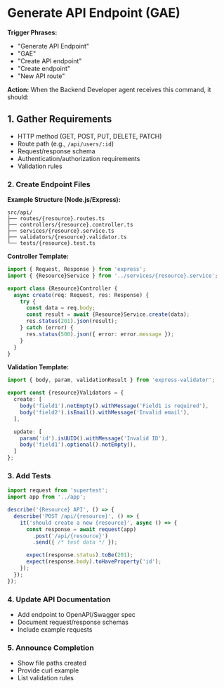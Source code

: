 # Generate API Endpoint (GAE)

**Trigger Phrases:**
- "Generate API Endpoint"
- "GAE"
- "Create API endpoint"
- "Create endpoint"
- "New API route"

**Action:**
When the Backend Developer agent receives this command, it should:

## 1. Gather Requirements
- HTTP method (GET, POST, PUT, DELETE, PATCH)
- Route path (e.g., `/api/users/:id`)
- Request/response schema
- Authentication/authorization requirements
- Validation rules

### 2. Create Endpoint Files

**Example Structure (Node.js/Express):**
```
src/api/
├── routes/{resource}.routes.ts
├── controllers/{resource}.controller.ts
├── services/{resource}.service.ts
├── validators/{resource}.validator.ts
└── tests/{resource}.test.ts
```

**Controller Template:**
```typescript
import { Request, Response } from 'express';
import { {Resource}Service } from '../services/{resource}.service';

export class {Resource}Controller {
  async create(req: Request, res: Response) {
    try {
      const data = req.body;
      const result = await {Resource}Service.create(data);
      res.status(201).json(result);
    } catch (error) {
      res.status(500).json({ error: error.message });
    }
  }
}
```

**Validation Template:**
```typescript
import { body, param, validationResult } from 'express-validator';

export const {resource}Validators = {
  create: [
    body('field1').notEmpty().withMessage('Field1 is required'),
    body('field2').isEmail().withMessage('Invalid email'),
  ],

  update: [
    param('id').isUUID().withMessage('Invalid ID'),
    body('field1').optional().notEmpty(),
  ]
};
```

### 3. Add Tests
```typescript
import request from 'supertest';
import app from '../app';

describe('{Resource} API', () => {
  describe('POST /api/{resource}', () => {
    it('should create a new {resource}', async () => {
      const response = await request(app)
        .post('/api/{resource}')
        .send({ /* test data */ });

      expect(response.status).toBe(201);
      expect(response.body).toHaveProperty('id');
    });
  });
});
```

### 4. Update API Documentation
- Add endpoint to OpenAPI/Swagger spec
- Document request/response schemas
- Include example requests

### 5. Announce Completion
- Show file paths created
- Provide curl example
- List validation rules
